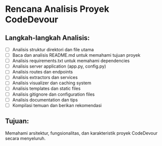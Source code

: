 # Rencana Analisis Proyek CodeDevour

## Langkah-langkah Analisis:

- [ ] Analisis struktur direktori dan file utama
- [ ] Baca dan analisis README.md untuk memahami tujuan proyek
- [ ] Analisis requirements.txt untuk memahami dependencies
- [ ] Analisis server application (app.py, config.py)
- [ ] Analisis routes dan endpoints
- [ ] Analisis extractors dan services
- [ ] Analisis visualizer dan caching system
- [ ] Analisis templates dan static files
- [ ] Analisis gitignore dan configuration files
- [ ] Analisis documentation dan tips
- [ ] Kompilasi temuan dan berikan rekomendasi

## Tujuan:
Memahami arsitektur, fungsionalitas, dan karakteristik proyek CodeDevour secara menyeluruh.
